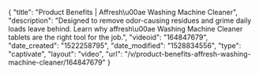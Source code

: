 {
    "title": "Product Benefits | Affresh\u00ae Washing Machine Cleaner",
    "description": "Designed to remove odor-causing residues and grime daily loads leave behind. Learn why affresh\u00ae Washing Machine Cleaner tablets are the right tool for the job.",
    "videoid": "164847679",
    "date_created": "1522258795",
    "date_modified": "1528834556",
    "type": "captivate",
    "layout": "video",
    "url": "\/v\/product-benefits-affresh-washing-machine-cleaner\/164847679"
}
